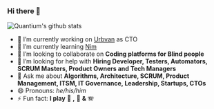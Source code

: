 ### Hi there 👋

![Quantium's github stats](https://github-readme-stats.vercel.app/api?username=quantium&count_private=true&show_icons=true&theme=vision-friendly-dark)

- 🔭 I’m currently working on [Urbvan](https://urbvan.com/) as CTO
- 🌱 I’m currently learning [Nim](https://nim-lang.org/)
- 👯 I’m looking to collaborate on **Coding platforms for Blind people**
- 🤔 I’m looking for help with **Hiring Developer, Testers, Automators, SCRUM Masters, Product Owners and Tech Managers**
- 💬 Ask me about **Algorithms, Architecture, SCRUM, Product Management, ITSM, IT Governance, Leadership, Startups, CTOs**
- 😄 Pronouns: *he/his/him*
- ⚡ Fun fact: **I play** 🎸 **,** 🎹 **&** 🪗
